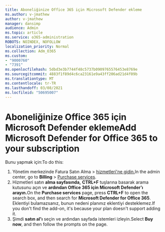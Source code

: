 ```yaml
---
title: Aboneliğinize Office 365 için Microsoft Defender ekleme
ms.author: v-jmathew
author: v-jmathew
manager: dansimp
audience: Admin
ms.topic: article
ms.service: o365-administration
ROBOTS: NOINDEX, NOFOLLOW
localization_priority: Normal
ms.collection: Adm_O365
ms.custom:
- "9000760"
- "7391"
ms.openlocfilehash: 5dbd3e3b7744f48c5737b0909765576453e8769e
ms.sourcegitcommit: 4883f1f89d4c6ca23161e9a43ff206ad21d4f09b
ms.translationtype: MT
ms.contentlocale: tr-TR
ms.lasthandoff: 03/08/2021
ms.locfileid: "50695007"
---
```

# <a name="add-microsoft-defender-for-office-365-to-your-subscription"></a><span data-ttu-id="92758-102">Aboneliğinize Office 365 için Microsoft Defender ekleme</span><span class="sxs-lookup"><span data-stu-id="92758-102">Add Microsoft Defender for Office 365 to your subscription</span></span>

<span data-ttu-id="92758-103">Bunu yapmak için:</span><span class="sxs-lookup"><span data-stu-id="92758-103">To do this:</span></span>

1. <span data-ttu-id="92758-104">Yönetim merkezinde Fatura Satın Alma   >  [hizmetleri'ne gidin.](https://go.microsoft.com/fwlink/p/?linkid=868433)</span><span class="sxs-lookup"><span data-stu-id="92758-104">In the admin center, go to **Billing** > [Purchase services](https://go.microsoft.com/fwlink/p/?linkid=868433).</span></span>
2. <span data-ttu-id="92758-105">Hizmetleri satın **alma sayfasında,** **CTRL+F** tuşlarına basarak arama kutusunu açın ve **ardından Office 365 için Microsoft Defender'ı arayın.**</span><span class="sxs-lookup"><span data-stu-id="92758-105">On the **Purchase services** page, press **CTRL+F** to open the search box, and then search for **Microsoft Defender for Office 365**.</span></span> <span data-ttu-id="92758-106">Eklentiyi bulamazsanız, bunun nedeni planınız eklentiyi desteklemez.</span><span class="sxs-lookup"><span data-stu-id="92758-106">If you don't find the add-on, it's because your plan doesn't support adding it.</span></span>
3. <span data-ttu-id="92758-107">Şimdi **satın al'ı** seçin ve ardından sayfada istemleri izleyin.</span><span class="sxs-lookup"><span data-stu-id="92758-107">Select **Buy now**, and then follow the prompts on the page.</span></span>
